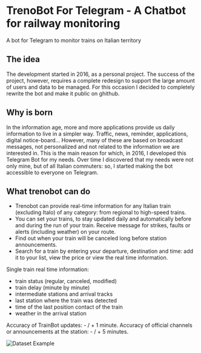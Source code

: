 # TrenoBot For Telegram - A Chatbot for railway monitoring 

A bot for Telegram to monitor trains on Italian territory

## The idea
The development started in 2016, as a personal project. The success of the project, however, requires a complete redesign to support the large amount of users and data to be managed. For this occasion I decided to completely rewrite the bot and make it public on ghithub.

## Why is born
In the information age, more and more applications provide us daily information to live in a simpler way. Traffic, news, reminder, applications, digital notice-board... However, many of these are based on broadcast messages, not personalized and not related to the information we are interested in. This is the main reason for which, in 2016, I developed this Telegram Bot for my needs. Over time I discovered that my needs were not only mine, but of all Italian commuters: so, I started making the bot accessible to everyone on Telegram.

## What trenobot can do
* Trenobot can provide real-time information for any Italian train (excluding Italo) of any category: from regional to high-speed trains.
* You can set your trains, to stay updated daily and automatically before and during the run of your train.
Receive message for strikes, faults or alerts (including weather) on your route.
* Find out when your train will be canceled long before station announcements.
* Search for a train by entering your departure, destination and time: add it to your list, view the price or view the real time information.

Single train real time information: 
* train status (regular, canceled, modified)
* train delay (minute by minute)
* intermediate stations and arrival tracks
* last station where the train was detected
* time of the last position contact of the train
* weather in the arrival station

Accuracy of TrainBot updates: - / + 1 minute.
Accuracy of official channels or announcements at the station: - / + 5 minutes.



![Dataset Example](https://raw.githubusercontent.com/Fabrolly/TrenoBot/master/Documentation/Class%20diagram.png)
